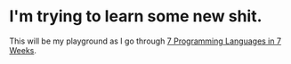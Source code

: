 # I'm trying to learn some new shit.

This will be my playground as I go through [7 Programming Languages in 7 Weeks](http://www.amazon.com/Seven-Languages-Weeks-Programming-Programmers/dp/193435659X).